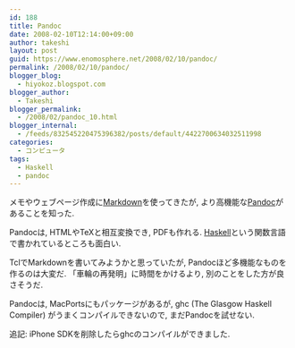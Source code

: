 ```yaml
---
id: 188
title: Pandoc
date: 2008-02-10T12:14:00+09:00
author: takeshi
layout: post
guid: https://www.enomosphere.net/2008/02/10/pandoc/
permalink: /2008/02/10/pandoc/
blogger_blog:
  - hiyokoz.blogspot.com
blogger_author:
  - Takeshi
blogger_permalink:
  - /2008/02/pandoc_10.html
blogger_internal:
  - /feeds/832545220475396382/posts/default/4422700634032511998
categories:
  - コンピュータ
tags:
  - Haskell
  - pandoc
---
```

メモやウェブページ作成に[Markdown](http://daringfireball.net/projects/markdown/)を使ってきたが, より高機能な[Pandoc](http://johnmacfarlane.net/pandoc/)があることを知った.

Pandocは, HTMLやTeXと相互変換でき, PDFも作れる.
[Haskell](http://www.haskell.org/)という関数言語で書かれているところも面白い.

TclでMarkdownを書いてみようかと思っていたが, Pandocほど多機能なものを作るのは大変だ.
「車輪の再発明」に時間をかけるより, 別のことをした方が良さそうだ.

Pandocは, MacPortsにもパッケージがあるが, ghc (The Glasgow Haskell Compiler) がうまくコンパイルできないので, まだPandocを試せない.

追記: iPhone SDKを削除したらghcのコンパイルができました.
